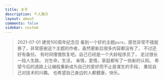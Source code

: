 ```yaml
---
title: 关于
description: 个人简介
layout: about
comments: false
sidebar: custom
---
```



> 2021-07-01 建党100周年纪念日
> 看到一个好的主题`pure`，感觉非常不错就换了，非常感谢这个主题的作者，虽然更新后很多内容都没有了， 
> 不过还好有备份。 有时间慢慢恢复吧。自己已经是一个大龄程序员了， 走过很长一段人生路， 对生命，生活，
> 亲情，爱情，家庭都有了一些新的认知。 希望今后的道路上让编程重新成为自己的爱好而不止是谋生的手段，
> 重拾自己对技术的兴趣。 也希望自己身边的人都健康，快乐。
